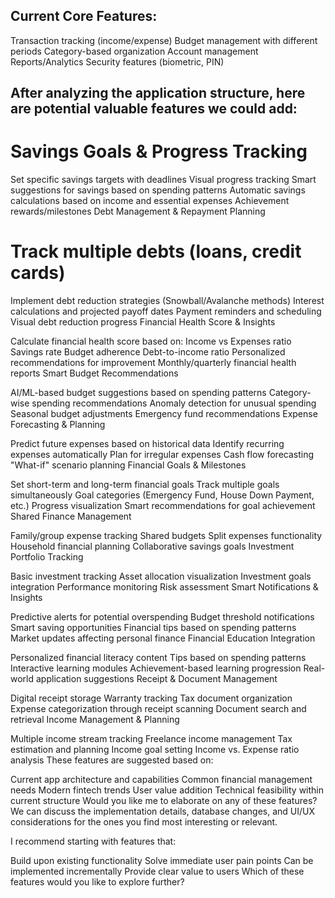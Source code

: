 ## Current Core Features:

Transaction tracking (income/expense)
Budget management with different periods
Category-based organization
Account management
Reports/Analytics
Security features (biometric, PIN)



## After analyzing the application structure, here are potential valuable features we could add:

# Savings Goals & Progress Tracking

Set specific savings targets with deadlines
Visual progress tracking
Smart suggestions for savings based on spending patterns
Automatic savings calculations based on income and essential expenses
Achievement rewards/milestones
Debt Management & Repayment Planning

# Track multiple debts (loans, credit cards)

Implement debt reduction strategies (Snowball/Avalanche methods)
Interest calculations and projected payoff dates
Payment reminders and scheduling
Visual debt reduction progress
Financial Health Score & Insights

Calculate financial health score based on:
Income vs Expenses ratio
Savings rate
Budget adherence
Debt-to-income ratio
Personalized recommendations for improvement
Monthly/quarterly financial health reports
Smart Budget Recommendations

AI/ML-based budget suggestions based on spending patterns
Category-wise spending recommendations
Anomaly detection for unusual spending
Seasonal budget adjustments
Emergency fund recommendations
Expense Forecasting & Planning

Predict future expenses based on historical data
Identify recurring expenses automatically
Plan for irregular expenses
Cash flow forecasting
"What-if" scenario planning
Financial Goals & Milestones

Set short-term and long-term financial goals
Track multiple goals simultaneously
Goal categories (Emergency Fund, House Down Payment, etc.)
Progress visualization
Smart recommendations for goal achievement
Shared Finance Management

Family/group expense tracking
Shared budgets
Split expenses functionality
Household financial planning
Collaborative savings goals
Investment Portfolio Tracking

Basic investment tracking
Asset allocation visualization
Investment goals integration
Performance monitoring
Risk assessment
Smart Notifications & Insights

Predictive alerts for potential overspending
Budget threshold notifications
Smart saving opportunities
Financial tips based on spending patterns
Market updates affecting personal finance
Financial Education Integration

Personalized financial literacy content
Tips based on spending patterns
Interactive learning modules
Achievement-based learning progression
Real-world application suggestions
Receipt & Document Management

Digital receipt storage
Warranty tracking
Tax document organization
Expense categorization through receipt scanning
Document search and retrieval
Income Management & Planning

Multiple income stream tracking
Freelance income management
Tax estimation and planning
Income goal setting
Income vs. Expense ratio analysis
These features are suggested based on:

Current app architecture and capabilities
Common financial management needs
Modern fintech trends
User value addition
Technical feasibility within current structure
Would you like me to elaborate on any of these features? We can discuss the implementation details, database changes, and UI/UX considerations for the ones you find most interesting or relevant.

I recommend starting with features that:

Build upon existing functionality
Solve immediate user pain points
Can be implemented incrementally
Provide clear value to users
Which of these features would you like to explore further?